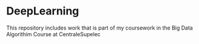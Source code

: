 # DeepLearning
This repository includes work that is part of my coursework in the Big Data Algorithim Course at CentraleSupelec
